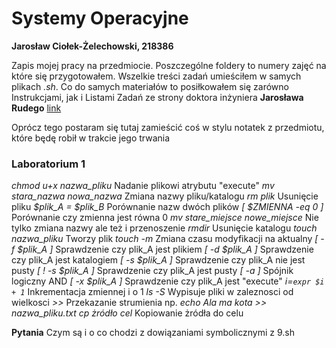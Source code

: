 # Systemy Operacyjne

**Jarosław Ciołek-Żelechowski, 218386**

Zapis mojej pracy na przedmiocie. Poszczególne foldery to numery zajęć na które się przygotowałem. Wszelkie treści zadań umieściłem w samych plikach *.sh*. Co do samych materiałów to posiłkowałem się zarówno Instrukcjami, jak i Listami Zadań ze strony doktora inżyniera **Jarosława Rudego** [link](http://jaroslaw.rudy.staff.iiar.pwr.wroc.pl/dydaktyka.php)

Oprócz tego postaram się tutaj zamieścić coś w stylu notatek z przedmiotu, które będę robił w trakcie jego trwania

### Laboratorium 1

*chmod u+x nazwa_pliku* Nadanie plikowi atrybutu "execute"
*mv stara_nazwa nowa_nazwa* Zmiana nazwy pliku/katalogu
*rm plik*  Usunięcie pliku
*$plik_A = $plik_B* Porównanie nazw dwóch plików
*[ $ZMIENNA -eq 0 ]* Porównanie czy zmienna jest równa 0
*mv stare_miejsce nowe_miejsce* Nie tylko zmiana nazwy ale też i przenoszenie
*rmdir* Usunięcie katalogu
*touch nazwa_pliku* Tworzy plik
*touch -m* Zmiana czasu modyfikacji na aktualny
*[ -f $plik_A ]* Sprawdzenie czy plik_A jest plikiem
*[ -d $plik_A ]* Sprawdzenie czy plik_A jest katalogiem 
*[ -s $plik_A ]* Sprawdzenie czy plik_A nie jest pusty
*[ ! -s $plik_A ]* Sprawdzenie czy plik_A jest pusty
*[ <TEST> -a <TEST> ]* Spójnik logiczny AND
*[ -x $plik_A ]* Sprawdzenie czy plik_A jest "execute" 
*i=`expr $i + 1`* Inkrementacja zmiennej i o 1
*ls -S* Wypisuje pliki w zaleznosci od wielkosci
*>>* Przekazanie strumienia np. *echo Ala ma kota >> nazwa_pliku.txt* 
*cp żródło cel* Kopiowanie żródła do celu

**Pytania**
Czym są i o co chodzi z dowiązaniami symbolicznymi z 9.sh
